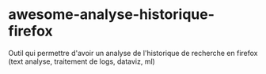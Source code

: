 # awesome-analyse-historique-firefox
Outil qui permettre d'avoir un analyse de l'historique de recherche en firefox (text analyse, traitement de logs, dataviz, ml)
